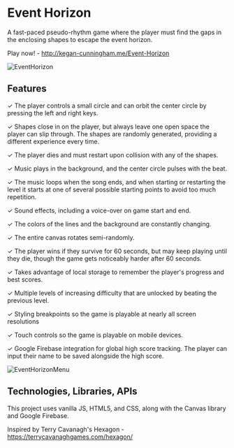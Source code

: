 # Event Horizon

A fast-paced pseudo-rhythm game where the player must find the gaps in the enclosing shapes to escape the event horizon.

Play now! - http://kegan-cunningham.me/Event-Horizon

![EventHorizon](assets/images/EventHorizon.gif)

## Features
✓ The player controls a small circle and can orbit the center circle by pressing the left and right keys.

✓ Shapes close in on the player, but always leave one open space the player can slip through. The shapes are randomly generated, providing a different experience every time.

✓ The player dies and must restart upon collision with any of the shapes.

✓ Music plays in the background, and the center circle pulses with the beat.

✓ The music loops when the song ends, and when starting or restarting the level it starts at one of several possible starting points to 
avoid too much repetition.

✓ Sound effects, including a voice-over on game start and end.

✓ The colors of the lines and the background are constantly changing.

✓ The entire canvas rotates semi-randomly.

✓ The player wins if they survive for 60 seconds, but may keep playing until they die, though the game gets noticeably harder after 60 seconds.

✓ Takes advantage of local storage to remember the player's progress and best scores.

✓ Multiple levels of increasing difficulty that are unlocked by beating the previous level.

✓ Styling breakpoints so the game is playable at nearly all screen resolutions

✓ Touch controls so the game is playable on mobile devices.

✓ Google Firebase integration for global high score tracking. The player can input their name to be saved alongside the high score.

![EventHorizonMenu](assets/images/EventHorizonMenu.gif)

## Technologies, Libraries, APIs

This project uses vanilla JS, HTML5, and CSS, along with the Canvas library and Google Firebase.


Inspired by Terry Cavanagh's Hexagon - https://terrycavanaghgames.com/hexagon/
